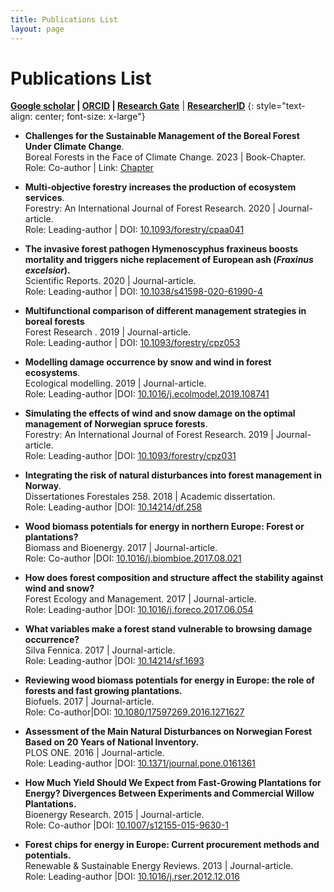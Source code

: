 ```yaml
---
title: Publications List
layout: page
---
```


# Publications List

**[Google scholar](https://scholar.google.es/citations?user=TJ4DXUMAAAAJ&hl=en)  \|  [ORCID](http://orcid.org/0000-0003-3829-5759)  \|  [Research Gate](https://www.researchgate.net/profile/Olalla_Diaz-Yanez)**
|  [**ResearcherID**](http://www.researcherid.com/rid/K-5885-2016) 
{: style="text-align: center; font-size: x-large"}



* **Challenges for the Sustainable Management of the Boreal Forest Under Climate Change**.  
  Boreal Forests in the Face of Climate Change. 2023 \| Book-Chapter.  
  Role: Co-author |  Link: [Chapter](<https://link.springer.com/chapter/10.1007/978-3-031-15988-6_31>)
  
  
  
* **Multi-objective forestry increases the production of ecosystem services**.  
  Forestry: An International Journal of Forest Research. 2020 \| Journal-article.  
  Role: Leading-author | DOI: [10.1093/forestry/cpaa041](<https://doi.org/10.1093/forestry/cpaa041>)
  
  
  
* **The invasive forest pathogen Hymenoscyphus fraxineus boosts mortality and triggers niche replacement of European ash (*Fraxinus excelsior*).**  
  Scientific Reports. 2020 \| Journal-article.  
  Role: Leading-author | DOI: [10.1038/s41598-020-61990-4](<https://doi.org/ 10.1038/s41598-020-61990-4>)
  
  
  
* **Multifunctional comparison of different management strategies in boreal forests**  
  Forest Research . 2019 \| Journal-article.  
  Role: Leading-author | DOI:  [10.1093/forestry/cpz053](<https://doi.org/ 10.1038/s41598-020-61990-4>)
  
  
  
* **Modelling damage occurrence by snow and wind in forest ecosystems**.  
  Ecological modelling. 2019 \| Journal-article.  
  Role: Leading-author |DOI: [10.1016/j.ecolmodel.2019.108741](<https://doi.org/10.1016/j.ecolmodel.2019.108741>)
  
  


* **Simulating the effects of wind and snow damage on the optimal management of Norwegian spruce forests**.  
  Forestry: An International Journal of Forest Research. 2019 \| Journal-article.  
  Role: Leading-author |DOI: [10.1093/forestry/cpz031](<https://doi.org/10.1093/forestry/cpz031>)

  

* **Integrating the risk of natural disturbances into forest management in Norway**.  
  Dissertationes Forestales 258. 2018 \| Academic dissertation.  
  Role: Leading-author |DOI: [10.14214/df.258](https://doi.org/10.14214/df.258)



* **Wood biomass potentials for energy in northern Europe: Forest or plantations?**  
  Biomass and Bioenergy. 2017 \| Journal-article.  
  Role: Co-author |DOI: [10.1016/j.biombioe.2017.08.021](https://doi.org/10.1016/j.biombioe.2017.08.021)



* **How does forest composition and structure affect the stability against wind and snow?**  
  Forest Ecology and Management. 2017 \| Journal-article.  
  Role: Leading-author |DOI: [10.1016/j.foreco.2017.06.054 ](https://doi.org/10.1016/j.foreco.2017.06.054)



* **What variables make a forest stand vulnerable to browsing damage occurrence?**  
  Silva Fennica. 2017 \| Journal-article.  
  Role: Leading-author |DOI: [10.14214/sf.1693](https://doi.org/10.14214/sf.1693)



* **Reviewing wood biomass potentials for energy in Europe: the role of forests and fast growing plantations.**  
  Biofuels. 2017 \| Journal-article.  
  Role: Co-author|DOI: [10.1080/17597269.2016.1271627](http://dx.doi.org/10.1080/17597269.2016.1271627 ) 



* **Assessment of the Main Natural Disturbances on Norwegian Forest Based on 20 Years of National Inventory.**  
  PLOS ONE. 2016 \| Journal-article.  
  Role: Leading-author |DOI: [10.1371/journal.pone.0161361](http://dx.doi.org/10.1371/journal.pone.0161361)



* **How Much Yield Should We Expect from Fast-Growing Plantations for Energy? Divergences Between Experiments and Commercial Willow Plantations.**  
  Bioenergy Research. 2015 \| Journal-article.  
  Role: Co-author |DOI: [10.1007/s12155-015-9630-1](https://doi.org/10.1007/s12155-015-9630-1)



* **Forest chips for energy in Europe: Current procurement methods and potentials.**  
  Renewable & Sustainable Energy Reviews. 2013 \| Journal-article.  
  Role: Leading-author |DOI: [10.1016/j.rser.2012.12.016](https://doi.org/10.1016/j.rser.2012.12.016)